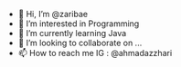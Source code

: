 - 👋 Hi, I’m @zaribae
- 👀 I’m interested in Programming
- 🌱 I’m currently learning Java
- 💞️ I’m looking to collaborate on ...
- 📫 How to reach me IG : @ahmadazzhari

<!---
zaribae/zaribae is a ✨ special ✨ repository because its `README.md` (this file) appears on your GitHub profile.
You can click the Preview link to take a look at your changes.
--->
